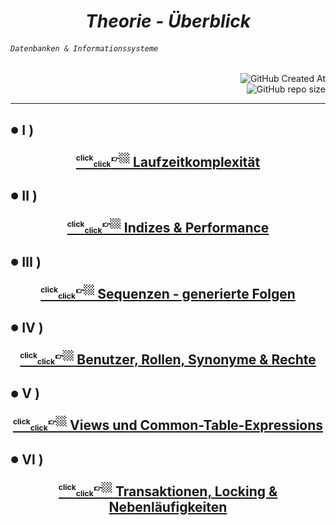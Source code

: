 
# <div align="center" color="red"> ***Theorie - Überblick*** </div>
###### <div align="left"> *`Datenbanken & Informationssysteme`* </div>
<div align="right">
  
![GitHub Created At](https://img.shields.io/github/created-at/IxI-Enki/DbiTheorie-000?style=plastic&labelColor=%23051&color=white)  
![GitHub repo size](https://img.shields.io/github/repo-size/IxI-Enki/DbiTheorie-000?style=plastic&labelColor=142&color=white)  

</div>

---

<!-- 
<sup><sub>👉🏼<sup color="red">click</sub><sub><sub color="orange">click</sub></sub></sub></sup></sub></sup>  
<sup><sub><sup color="silver">click</sub><sub><sub color="grey">click</sub></sub></sub>👉🏼</sup></sub></sup>
-->

<!-- <sub><sub>✔️</sub></sub> -->   
##  <sub><sup color="green">●</sup></sub>  Ⅰ ) <p align="center">[ <sup><sub><sup color="silver">click</sub><sub><sub color="grey">click</sub></sub></sub>👉🏼</sup></sub></sup> Laufzeitkomplexität ](https://github.com/IxI-Enki/DbiTheorie-000/blob/master/runtime%20complexity/README.md)</p> 

<!-- <sub><sub>✔️</sub></sub> -->     
##  <sub><sup color="lime">●</sup></sub> Ⅱ ) <p align="center">[ <sup><sub><sup color="silver">click</sub><sub><sub color="grey">click</sub></sub></sub>👉🏼</sup></sub></sup> Indizes & Performance ](https://github.com/IxI-Enki/DbiTheorie-000/blob/master/indizes/README.md)</p>

<!-- <sub><sub>✔️</sub></sub> --> 
##  <sub><sup color="cyan">●</sup></sub> Ⅲ ) <p align="center">[ <sup><sub><sup color="silver">click</sub><sub><sub color="grey">click</sub></sub></sub>👉🏼</sup></sub></sup> Sequenzen - generierte Folgen ](https://github.com/IxI-Enki/DbiTheorie-000/blob/master/sequences/README.md)</p> 

<!-- <sub><sub>✔️</sub></sub> --> 
##  <sub><sup color="teal">●</sup></sub> Ⅳ ) <p align="center">[ <sup><sub><sup color="silver">click</sub><sub><sub color="grey">click</sub></sub></sub>👉🏼</sup></sub></sup> Benutzer, Rollen, Synonyme & Rechte ](https://github.com/IxI-Enki/DbiTheorie-000/blob/master/users%2C%20roles%2C%20grants%20%26%20synonyms/README.md)</p> 

<!-- <sub><sub>✔️</sub></sub> -->  
##  <sub><sup color="royalblue">●<sup></sub> Ⅴ ) <p align="center">[ <sup><sub><sup color="silver">click</sub><sub><sub color="grey">click</sub></sub></sub>👉🏼</sup></sub></sup> Views und Common-Table-Expressions ](https://github.com/IxI-Enki/DbiTheorie-000/blob/master/views%20%26%20common%20table%20expressions/README.md)</p> 

<!-- <sub><sub>✔️</sub></sub> -->  
##  <sub><sup color="blue">●</sup></sub> Ⅵ ) <p align="center">[ <sup><sub><sup color="silver">click</sub><sub><sub color="grey">click</sub></sub></sub>👉🏼</sup></sub></sup> Transaktionen, Locking & Nebenläufigkeiten ](https://github.com/IxI-Enki/DbiTheorie-000/blob/master/locking%20mechanisms/README.md)</p> 
